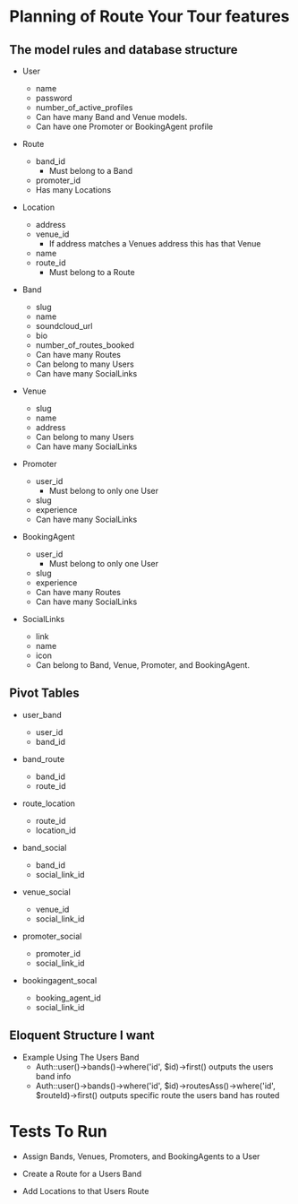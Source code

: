 # Planning of Route Your Tour features

## The model rules and database structure

* User
	* name
	* password
	* number_of_active_profiles 
	* Can have many Band and Venue models.
	* Can have one Promoter or BookingAgent profile

* Route
	* band_id		
		* Must belong to a Band
	* promoter_id
	* Has many Locations

* Location
	* address
	* venue_id
		* If address matches a Venues address this has that Venue
	* name
	* route_id
		* Must belong to a Route	

* Band
	* slug
	* name
	* soundcloud_url
	* bio
	* number_of_routes_booked
	* Can have many Routes
	* Can belong to many Users
	* Can have many SocialLinks

* Venue
	* slug
	* name
	* address
	* Can belong to many Users
	* Can have many SocialLinks

* Promoter
	* user_id
		* Must belong to only one User
	* slug
	* experience
	* Can have many SocialLinks

* BookingAgent
	* user_id
		* Must belong to only one User
	* slug
	* experience
	* Can have many Routes
	* Can have many SocialLinks

* SocialLinks
	* link
	* name
	* icon
	* Can belong to Band, Venue, Promoter, and BookingAgent.

## Pivot Tables

* user_band
	* user_id
	* band_id

* band_route
	* band_id
	* route_id

* route_location
	* route_id
	* location_id

* band_social
	* band_id
	* social_link_id

* venue_social
	* venue_id
	* social_link_id

* promoter_social
	* promoter_id
	* social_link_id

* bookingagent_socal
	* booking_agent_id
	* social_link_id


## Eloquent Structure I want

* Example Using The Users Band
	* Auth::user()->bands()->where('id', $id)->first()  outputs the users band info
	* Auth::user()->bands()->where('id', $id)->routesAss()->where('id', $routeId)->first() outputs specific route the users band has routed

# Tests To Run

* Assign Bands, Venues, Promoters, and BookingAgents to a User

* Create a Route for a Users Band

* Add Locations to that Users Route

